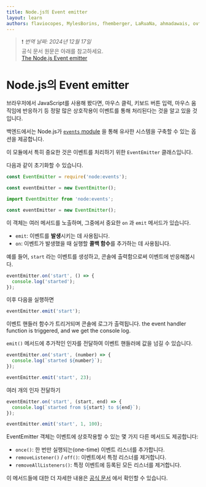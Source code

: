 ```yaml
---
title: Node.js의 Event emitter
layout: learn
authors: flaviocopes, MylesBorins, fhemberger, LaRuaNa, ahmadawais, ovflowd
---
```


> ❗️ _번역 날짜: 2024년 12월 17일_ <br />
> 공식 문서 원문은 아래를 참고하세요.<br />
> [The Node.js Event emitter](https://nodejs.org/en/learn/asynchronous-work/the-nodejs-event-emitter#the-nodejs-event-emitter)

# Node.js의 Event emitter

브라우저에서 JavaScript를 사용해 봤다면, 마우스 클릭, 키보드 버튼 입력, 마우스 움직임에 반응하기 등 정말 많은 상호작용이 이벤트를 통해 처리된다는 것을 알고 있을 것입니다.

백엔드에서는 Node.js가 [`events` module](https://nodejs.org/api/events.html) 을 통해 유사한 시스템을 구축할 수 있는 옵션을 제공합니다.

이 모듈에서 특히 중요한 것은 이벤트를 처리하기 위한 `EventEmitter` 클래스입니다.

다음과 같이 초기화할 수 있습니다.

```cjs
const EventEmitter = require('node:events');

const eventEmitter = new EventEmitter();
```

```mjs
import EventEmitter from 'node:events';

const eventEmitter = new EventEmitter();
```

이 객체는 여러 메서드를 노출하며, 그중에서 중요한 `on` 과 `emit` 메서드가 있습니다.

- `emit`: 이벤트를 **발생**시키는 데 사용됩니다.
- `on`: 이벤트가 발생했을 때 실행할 **콜백 함수**를 추가하는 데 사용됩니다.

예를 들어, `start` 라는 이벤트를 생성하고, 콘솔에 출력함으로써 이벤트에 반응해봅시다.

```js
eventEmitter.on('start', () => {
  console.log('started');
});
```

이후 다음을 실행하면

```js
eventEmitter.emit('start');
```

이벤트 핸들러 함수가 트리거되며 콘솔에 로그가 출력됩니다.
the event handler function is triggered, and we get the console log.

`emit()` 메서드에 추가적인 인자를 전달하여 이벤트 핸들러에 값을 넘길 수 있습니다.

```js
eventEmitter.on('start', (number) => {
  console.log(`started ${number}`);
});

eventEmitter.emit('start', 23);
```

여러 개의 인자 전달하기

```js
eventEmitter.on('start', (start, end) => {
  console.log(`started from ${start} to ${end}`);
});

eventEmitter.emit('start', 1, 100);
```

EventEmitter 객체는 이벤트에 상호작용할 수 있는 몇 가지 다른 메서드도 제공합니다:

- `once()`: 한 번만 실행되는(one-time) 이벤트 리스너를 추가합니다.
- `removeListener()` / `off()`: 이벤트에서 특정 리스너를 제거합니다.
- `removeAllListeners()`: 특정 이벤트에 등록된 모든 리스너를 제거합니다.

이 메서드들에 대한 더 자세한 내용은 [공식 문서](https://nodejs.org/api/events.html) 에서 확인할 수 있습니다.

